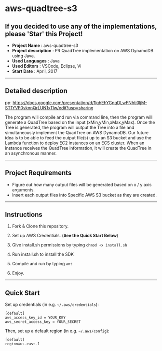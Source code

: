 <h1>aws-quadtree-s3</h1>
<h2>If you decided to use any of the implementations, please 'Star' this Project!</h2>
<ul>
  <li><strong>Project Name</strong> : aws-quadtree-s3</li>
  <li><strong>Project description</strong> : PR QuadTree implementation on AWS DynamoDB using Java.</li>
  
  <li><strong>Used Languages</strong> : Java</li>
  
  <li><strong>Used Editors</strong> : VSCode, Eclipse, Vi</li>
  
  <li><strong>Start Date</strong> : April, 2017</li>
</ul>

-----------
## Detailed description
pp: https://docs.google.com/presentation/d/1lqhEhYGnqDLwFNhti0ljM-ST1YVF0vknnQrLUN1x11w/edit?usp=sharing

  The program will compile and run via command line, then the program will generate a QuadTree based on the input (xMin,yMin,xMax,yMax). Once the Tree is generated, the program will output the Tree into a file and simultaneously implement the QuadTree on AWS DynamoDB. Our future idea is to be able to feed the output file(s) up to an S3 bucket and use the Lambda function to deploy EC2 instances on an ECS cluster. When an instance receives the QuadTree information, it will create the QuadTree in an asynchronous manner.
  
-----------
## Project Requirements

- Figure out how many output files will be generated based on x / y axis arguments.
- Insert each output files into Specific AWS S3 bucket as they are created. 

-----------
## Instructions

1. Fork & Clone this repository.

2. Set up AWS Credentials. (**See the Quick Start Below**)

3. Give install.sh permissions by typing `chmod +x install.sh`

4. Run install.sh to install the SDK

5. Compile and run by typing `ant`

6. Enjoy.

-----------
Quick Start
-----------

Set up credentials (in e.g. ``~/.aws/credentials``):

    [default]
    aws_access_key_id = YOUR_KEY
    aws_secret_access_key = YOUR_SECRET

Then, set up a default region (in e.g. ``~/.aws/config``):

    [default]
    region=us-east-1

